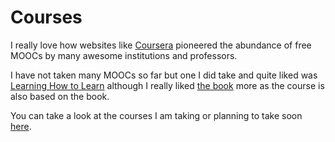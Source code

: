 # Courses

I really love how websites like [Coursera](https://www.coursera.org) pioneered the abundance of free MOOCs by many awesome institutions and professors.

I have not taken many MOOCs so far but one I did take and quite liked was [Learning How to Learn](https://www.coursera.org/learn/learning-how-to-learn) although I really liked [the book](https://www.goodreads.com/book/show/18693655-a-mind-for-numbers?from_search=true) more as the course is also based on the book. 

You can take a look at the courses I am taking or planning to take soon [here](https://my.mindnode.com/uXZqWxUQsXMGnzbjgjNccxsVGgtxA6d9RsM7NsHB).